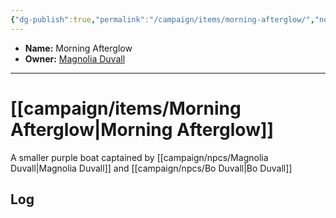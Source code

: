 ```yaml
---
{"dg-publish":true,"permalink":"/campaign/items/morning-afterglow/","noteIcon":"","created":"2025-10-26T12:26:23.240-07:00","updated":"2025-10-27T16:34:35.819-07:00"}
---
```



<p><span><ul>
<li dir="auto"><strong>Name:</strong> Morning Afterglow</li>
<li dir="auto"><strong>Owner:</strong> <a data-tooltip-position="top" aria-label="campaign/npcs/Magnolia Duvall.md" data-href="campaign/npcs/Magnolia Duvall.md" href="campaign/npcs/Magnolia Duvall.md" class="internal-link" target="_blank" rel="noopener nofollow">Magnolia Duvall</a></li>
</ul></span></p>

---

# [[campaign/items/Morning Afterglow\|Morning Afterglow]]
A smaller purple boat captained by [[campaign/npcs/Magnolia Duvall\|Magnolia Duvall]] and [[campaign/npcs/Bo Duvall\|Bo Duvall]]

## Log
